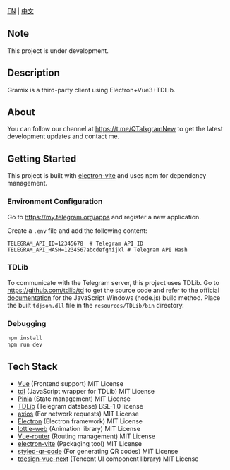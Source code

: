 [EN](README.md) | [中文](README_zh-CN.md)

## Note

This project is under development.

## Description

Gramix is a third-party client using Electron+Vue3+TDLib.

## About

You can follow our channel at https://t.me/QTalkgramNew to get the latest development updates and contact me.

## Getting Started

This project is built with [electron-vite](https://electron-vite.org/) and uses npm for dependency management.

### Environment Configuration

Go to https://my.telegram.org/apps and register a new application.

Create a `.env` file and add the following content:

```.env
TELEGRAM_API_ID=12345678  # Telegram API ID
TELEGRAM_API_HASH=1234567abcdefghijkl # Telegram API Hash
```

### TDLib

To communicate with the Telegram server, this project uses TDLib.
Go to https://github.com/tdlib/td to get the source code and refer to the official [documentation](https://tdlib.github.io/td/build.html?language=JavaScript) for the JavaScript Windows (node.js) build method.
Place the built `tdjson.dll` file in the `resources/TDLib/bin` directory.

### Debugging

```bash
npm install
npm run dev
```

## Tech Stack

- [Vue](https://vuejs.org/) (Frontend support) MIT License
- [tdl](https://github.com/Bannerets/tdl#readme) (JavaScript wrapper for TDLib) MIT License
- [Pinia](https://pinia.vuejs.org/) (State management) MIT License
- [TDLib](https://github.com/tdlib/td) (Telegram database) BSL-1.0 license
- [axios](https://axios-http.com/) (For network requests) MIT License
- [Electron](https://www.electronjs.org/) (Electron framework) MIT License
- [lottie-web](https://github.com/airbnb/lottie-web) (Animation library) MIT License
- [Vue-router](https://router.vuejs.org/) (Routing management) MIT License
- [electron-vite](https://electron-vite.org/) (Packaging tool) MIT License
- [styled-qr-code](https://github.com/KilianB/styled-qr-code) (For generating QR codes) MIT License
- [tdesign-vue-next](https://tdesign.tencent.com/) (Tencent UI component library) MIT License

```

```
